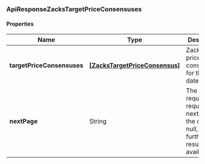 
[//]: # (CLASS:ApiResponseZacksTargetPriceConsensuses)

[//]: # (KIND:object)

### ApiResponseZacksTargetPriceConsensuses

#### Properties

[//]: # (START_DEFINITION)

Name | Type | Description
------------ | ------------- | -------------
**targetPriceConsensuses** | [**[ZacksTargetPriceConsensus]**](ZacksTargetPriceConsensus.md) | Zacks target price consensuses for the latest date &nbsp;
**nextPage** | String | The token required to request the next page of the data. If null, no further results are available. &nbsp;

[//]: # (END_DEFINITION)


[//]: # (CONTAINED_CLASS:ZacksTargetPriceConsensus)





